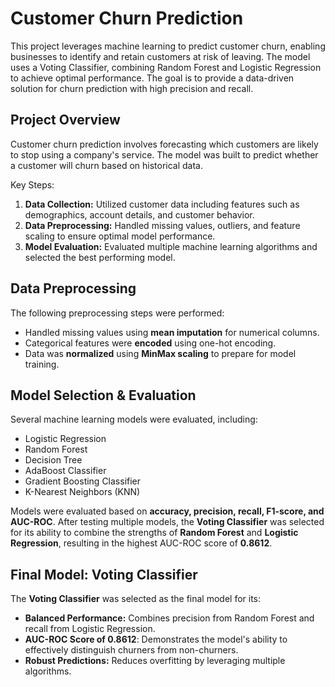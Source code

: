 # Customer Churn Prediction
This project leverages machine learning to predict customer churn, enabling businesses to identify and retain customers at risk of leaving. The model uses a Voting Classifier, combining Random Forest and Logistic Regression to achieve optimal performance. The goal is to provide a data-driven solution for churn prediction with high precision and recall.

## Project Overview

Customer churn prediction involves forecasting which customers are likely to stop using a company's service. The model was built to predict whether a customer will churn based on historical data.

Key Steps:
1. **Data Collection:** Utilized customer data including features such as demographics, account details, and customer behavior.
2. **Data Preprocessing:** Handled missing values, outliers, and feature scaling to ensure optimal model performance.
3. **Model Evaluation:** Evaluated multiple machine learning algorithms and selected the best performing model.

## Data Preprocessing

The following preprocessing steps were performed:
- Handled missing values using **mean imputation** for numerical columns.
- Categorical features were **encoded** using one-hot encoding.
- Data was **normalized** using **MinMax scaling** to prepare for model training.

## Model Selection & Evaluation

Several machine learning models were evaluated, including:
- Logistic Regression
- Random Forest
- Decision Tree
- AdaBoost Classifier
- Gradient Boosting Classifier
- K-Nearest Neighbors (KNN)

Models were evaluated based on **accuracy, precision, recall, F1-score, and AUC-ROC**. After testing multiple models, the **Voting Classifier** was selected for its ability to combine the strengths of **Random Forest** and **Logistic Regression**, resulting in the highest AUC-ROC score of **0.8612**.

## Final Model: Voting Classifier

The **Voting Classifier** was selected as the final model for its:
- **Balanced Performance:** Combines precision from Random Forest and recall from Logistic Regression.
- **AUC-ROC Score of 0.8612**: Demonstrates the model's ability to effectively distinguish churners from non-churners.
- **Robust Predictions:** Reduces overfitting by leveraging multiple algorithms.
